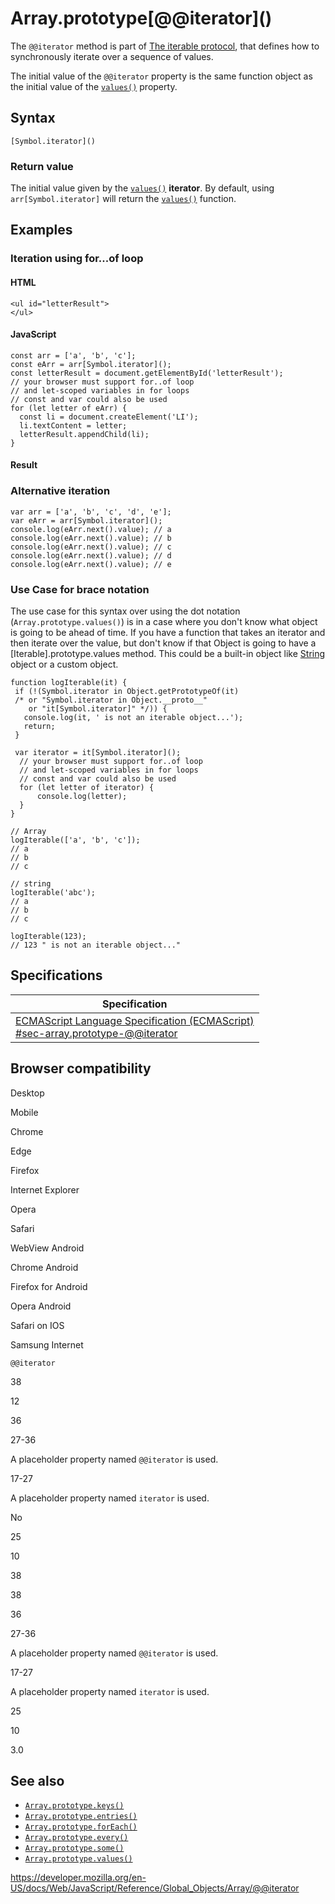 Array.prototype\[@@iterator\]()
===============================

The `@@iterator` method is part of [The iterable protocol](../../iteration_protocols#the_iterable_protocol), that defines how to synchronously iterate over a sequence of values.

The initial value of the `@@iterator` property is the same function object as the initial value of the [`values()`](values) property.

Syntax
------

    [Symbol.iterator]()

### Return value

The initial value given by the [`values()`](values) **iterator**. By default, using `arr[Symbol.iterator]` will return the [`values()`](values) function.

Examples
--------

### Iteration using for...of loop

#### HTML

    <ul id="letterResult">
    </ul>

#### JavaScript

    const arr = ['a', 'b', 'c'];
    const eArr = arr[Symbol.iterator]();
    const letterResult = document.getElementById('letterResult');
    // your browser must support for..of loop
    // and let-scoped variables in for loops
    // const and var could also be used
    for (let letter of eArr) {
      const li = document.createElement('LI');
      li.textContent = letter;
      letterResult.appendChild(li);
    }

#### Result

### Alternative iteration

    var arr = ['a', 'b', 'c', 'd', 'e'];
    var eArr = arr[Symbol.iterator]();
    console.log(eArr.next().value); // a
    console.log(eArr.next().value); // b
    console.log(eArr.next().value); // c
    console.log(eArr.next().value); // d
    console.log(eArr.next().value); // e

### Use Case for brace notation

The use case for this syntax over using the dot notation (`Array.prototype.values()`) is in a case where you don't know what object is going to be ahead of time. If you have a function that takes an iterator and then iterate over the value, but don't know if that Object is going to have a \[Iterable\].prototype.values method. This could be a built-in object like [String](../string/@@iterator) object or a custom object.

    function logIterable(it) {
     if (!(Symbol.iterator in Object.getPrototypeOf(it)
     /* or "Symbol.iterator in Object.__proto__"
        or "it[Symbol.iterator]" */)) {
       console.log(it, ' is not an iterable object...');
       return;
     }

     var iterator = it[Symbol.iterator]();
      // your browser must support for..of loop
      // and let-scoped variables in for loops
      // const and var could also be used
      for (let letter of iterator) {
          console.log(letter);
      }
    }

    // Array
    logIterable(['a', 'b', 'c']);
    // a
    // b
    // c

    // string
    logIterable('abc');
    // a
    // b
    // c

    logIterable(123);
    // 123 " is not an iterable object..."

Specifications
--------------

<table><thead><tr class="header"><th>Specification</th></tr></thead><tbody><tr class="odd"><td><a href="https://tc39.es/ecma262/#sec-array.prototype-@@iterator">ECMAScript Language Specification (ECMAScript)<br />
<span class="small">#sec-array.prototype-@@iterator</span></a></td></tr></tbody></table>

Browser compatibility
---------------------

Desktop

Mobile

Chrome

Edge

Firefox

Internet Explorer

Opera

Safari

WebView Android

Chrome Android

Firefox for Android

Opera Android

Safari on IOS

Samsung Internet

`@@iterator`

38

12

36

27-36

A placeholder property named `@@iterator` is used.

17-27

A placeholder property named `iterator` is used.

No

25

10

38

38

36

27-36

A placeholder property named `@@iterator` is used.

17-27

A placeholder property named `iterator` is used.

25

10

3.0

See also
--------

-   [`Array.prototype.keys()`](keys)
-   [`Array.prototype.entries()`](entries)
-   [`Array.prototype.forEach()`](foreach)
-   [`Array.prototype.every()`](every)
-   [`Array.prototype.some()`](some)
-   [`Array.prototype.values()`](values)

<a href="https://developer.mozilla.org/en-US/docs/Web/JavaScript/Reference/Global_Objects/Array/@@iterator" class="_attribution-link">https://developer.mozilla.org/en-US/docs/Web/JavaScript/Reference/Global_Objects/Array/@@iterator</a>
